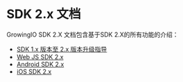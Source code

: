 # SDK 2.x 文档

GrowingIO SDK 2.X 文档包含基于SDK 2.X的所有功能的介绍：

* [SDK 1.x 版本至 2.x 版本升级指导](sdk-1.x-ban-ben-zhi-2.x-ban-ben-sheng-ji-zhi-dao.md)
* [Web JS SDK 2.x ](https://github.com/growingio/help_site/tree/35087da36ec6bc075bf4ea75661b2f159c9f8abc/sdk-integration/sdk-2.x-docs/web-js-sdk-2.x)
* [Android SDK 2.x](https://github.com/growingio/help_site/tree/35087da36ec6bc075bf4ea75661b2f159c9f8abc/sdk-integration/sdk-2.x-docs/android-sdk-2.x)
* [iOS SDK 2.x](https://github.com/growingio/help_site/tree/35087da36ec6bc075bf4ea75661b2f159c9f8abc/sdk-integration/sdk-2.x-docs/ios-sdk-2.x)  

